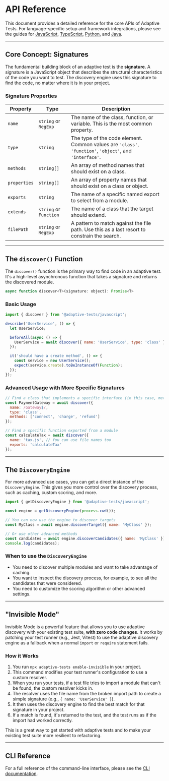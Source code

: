 # API Reference

This document provides a detailed reference for the core APIs of Adaptive Tests. For language-specific setup and framework integrations, please see the guides for [JavaScript](../languages/javascript/README.md), [TypeScript](../languages/typescript/README.md), [Python](../languages/python/README.md), and [Java](../languages/java/README.md).

---

## Core Concept: Signatures

The fundamental building block of an adaptive test is the **signature**. A signature is a JavaScript object that describes the structural characteristics of the code you want to test. The discovery engine uses this signature to find the code, no matter where it is in your project.

### Signature Properties

| Property | Type | Description |
|---|---|---|
| `name` | `string` or `RegExp` | The name of the class, function, or variable. This is the most common property. |
| `type` | `string` | The type of the code element. Common values are `'class'`, `'function'`, `'object'`, and `'interface'`. |
| `methods` | `string[]` | An array of method names that should exist on a class. |
| `properties` | `string[]` | An array of property names that should exist on a class or object. |
| `exports` | `string` | The name of a specific named export to select from a module. |
| `extends` | `string` or `Function` | The name of a class that the target should extend. |
| `filePath` | `string` or `RegExp` | A pattern to match against the file path. Use this as a last resort to constrain the search. |

---

## The `discover()` Function

The `discover()` function is the primary way to find code in an adaptive test. It's a high-level asynchronous function that takes a signature and returns the discovered module.

```javascript
async function discover<T>(signature: object): Promise<T>
```

### Basic Usage

```javascript
import { discover } from '@adaptive-tests/javascript';

describe('UserService', () => {
  let UserService;

  beforeAll(async () => {
    UserService = await discover({ name: 'UserService', type: 'class' });
  });

  it('should have a create method', () => {
    const service = new UserService();
    expect(service.create).toBeInstanceOf(Function);
  });
});
```

### Advanced Usage with More Specific Signatures

```javascript
// Find a class that implements a specific interface (in this case, methods)
const PaymentGateway = await discover({
  name: /Gateway$/,
  type: 'class',
  methods: ['connect', 'charge', 'refund']
});

// Find a specific function exported from a module
const calculateTax = await discover({
  name: 'tax.js', // You can use file names too
  exports: 'calculateTax'
});
```

---

## The `DiscoveryEngine`

For more advanced use cases, you can get a direct instance of the `DiscoveryEngine`. This gives you more control over the discovery process, such as caching, custom scoring, and more.

```javascript
import { getDiscoveryEngine } from '@adaptive-tests/javascript';

const engine = getDiscoveryEngine(process.cwd());

// You can now use the engine to discover targets
const MyClass = await engine.discoverTarget({ name: 'MyClass' });

// Or use other advanced methods
const candidates = await engine.discoverCandidates({ name: 'MyClass' });
console.log(candidates);
```

### When to use the `DiscoveryEngine`

- You need to discover multiple modules and want to take advantage of caching.
- You want to inspect the discovery process, for example, to see all the candidates that were considered.
- You need to customize the scoring algorithm or other advanced settings.

---

## "Invisible Mode"

Invisible Mode is a powerful feature that allows you to use adaptive discovery with your existing test suite, **with zero code changes**. It works by patching your test runner (e.g., Jest, Vitest) to use the adaptive discovery engine as a fallback when a normal `import` or `require` statement fails.

### How it Works

1. You run `npx adaptive-tests enable-invisible` in your project.
2. This command modifies your test runner's configuration to use a custom resolver.
3. When you run your tests, if a test file tries to import a module that can't be found, the custom resolver kicks in.
4. The resolver uses the file name from the broken import path to create a simple signature (e.g., `{ name: 'UserService' }`).
5. It then uses the discovery engine to find the best match for that signature in your project.
6. If a match is found, it's returned to the test, and the test runs as if the import had worked correctly.

This is a great way to get started with adaptive tests and to make your existing test suite more resilient to refactoring.

---

## CLI Reference

For a full reference of the command-line interface, please see the [CLI documentation](CLI_REFERENCE.md).
